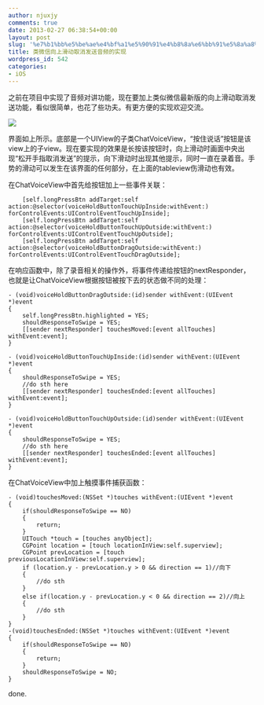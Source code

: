 ```yaml
---
author: njuxjy
comments: true
date: 2013-02-27 06:38:54+00:00
layout: post
slug: '%e7%b1%bb%e5%be%ae%e4%bf%a1%e5%90%91%e4%b8%8a%e6%bb%91%e5%8a%a8%e5%8f%96%e6%b6%88%e5%8f%91%e9%80%81%e9%9f%b3%e9%a2%91%e7%9a%84%e5%ae%9e%e7%8e%b0'
title: 类微信向上滑动取消发送音频的实现
wordpress_id: 542
categories:
- iOS
---
```


之前在项目中实现了音频对讲功能，现在要加上类似微信最新版的向上滑动取消发送功能，看似很简单，也花了些功夫。有更方便的实现欢迎交流。

[![](http://www.xiaojiayi.com/wp-content/uploads/2013/02/1.png)](http://www.xiaojiayi.com/wp-content/uploads/2013/02/1.png)

界面如上所示。底部是一个UIView的子类ChatVoiceView，“按住说话”按钮是该view上的子view。现在要实现的效果是长按该按钮时，向上滑动时画面中央出现“松开手指取消发送”的提示，向下滑动时出现其他提示，同时一直在录着音。手势的滑动可以发生在该界面的任何部分，在上面的tableview伤滑动也有效。

在ChatVoiceView中首先给按钮加上一些事件关联：

    
        [self.longPressBtn addTarget:self action:@selector(voiceHoldButtonTouchUpInside:withEvent:) forControlEvents:UIControlEventTouchUpInside];
        [self.longPressBtn addTarget:self action:@selector(voiceHoldButtonTouchUpOutside:withEvent:) forControlEvents:UIControlEventTouchUpOutside];
        [self.longPressBtn addTarget:self action:@selector(voiceHoldButtonDragOutside:withEvent:) forControlEvents:UIControlEventTouchDragOutside];


在响应函数中，除了录音相关的操作外，将事件传递给按钮的nextResponder，也就是让ChatVoiceView根据按钮被按下去的状态做不同的处理：

    
    - (void)voiceHoldButtonDragOutside:(id)sender withEvent:(UIEvent *)event
    {
        self.longPressBtn.highlighted = YES;
        shouldResponseToSwipe = YES;
        [[sender nextResponder] touchesMoved:[event allTouches] withEvent:event];
    }
    
    - (void)voiceHoldButtonTouchUpInside:(id)sender withEvent:(UIEvent *)event
    {
        shouldResponseToSwipe = YES;
        //do sth here
        [[sender nextResponder] touchesEnded:[event allTouches] withEvent:event];
    }
    
    - (void)voiceHoldButtonTouchUpOutside:(id)sender withEvent:(UIEvent *)event
    {
        shouldResponseToSwipe = YES;
        //do sth here
        [[sender nextResponder] touchesEnded:[event allTouches] withEvent:event];
    }




在ChatVoiceView中加上触摸事件捕获函数：






    
    - (void)touchesMoved:(NSSet *)touches withEvent:(UIEvent *)event
    {
        if(shouldResponseToSwipe == NO)
        {
            return;
        }
        UITouch *touch = [touches anyObject];
        CGPoint location = [touch locationInView:self.superview];
        CGPoint prevLocation = [touch previousLocationInView:self.superview];
        if (location.y - prevLocation.y > 0 && direction == 1)//向下
        {
            //do sth
        }
        else if(location.y - prevLocation.y < 0 && direction == 2)//向上
        {
            //do sth
        }
    }
    -(void)touchesEnded:(NSSet *)touches withEvent:(UIEvent *)event
    {
        if(shouldResponseToSwipe == NO)
        {
            return;
        }
        shouldResponseToSwipe = NO;
    }





done.


